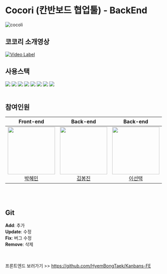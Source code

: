 # Cocori (칸반보드 협업툴) - BackEnd
![cocoli](https://user-images.githubusercontent.com/85723134/169466740-5ca1f0a0-6e3a-44ca-b6ee-646c021497f9.png)
<br />

## 코코리 소개영상
[![Video Label](http://img.youtube.com/vi/-_psWkpC5r8/0.jpg)](https://youtu.be/-_psWkpC5r8)


## 사용스택
<img src="https://img.shields.io/badge/Express-000000?style=flat-square&logo=Express&logoColor=white"/></a>
<img src="https://img.shields.io/badge/Node.js-339933?style=flat-square&logo=Node.js&logoColor=white"/></a>
<img src="https://img.shields.io/badge/MySQL-4479A1?style=flat-square&logo=mysql&logoColor=white"/></a>
<img src="https://img.shields.io/badge/Redis-DC382D?style=flat-square&logo=redis&logoColor=white"/></a>
<img src="https://img.shields.io/badge/Firebase Storage-FFCA28?style=flat-square&logo=firebase&logoColor=black"/></a>
<img src="https://img.shields.io/badge/Nginx-009639?style=flat-square&logo=nginx&logoColor=white"/></a>
<img src="https://img.shields.io/badge/Amazon EC2-FF9900?style=flat-square&logo=Amazon ec2&logoColor=white"/></a>
<img src="https://img.shields.io/badge/Socket.io-010101?style=flat-square&logo=socket.io&logoColor=white"/></a>
<br />
<br />

## 참여인원
Front-end |Back-end|Back-end|
:---:|:---:|:---:|
<img width= "150px" src="https://avatars.githubusercontent.com/u/85723134?v=4"/></br><a href='https://github.com/hyemin085'>박혜민</a></br>|<img width= "150px" src="https://avatars.githubusercontent.com/u/88937864?v=4"/></br><a href='https://github.com/poseson92'>김봉진</a>|<img width= "150px" src="https://avatars.githubusercontent.com/u/48742487?v=4"/></br><a href='https://github.com/choice91'>이선택</a>
<br />
<br />

## Git
<b>Add</b>: 추가 <br />
<b>Update</b>: 수정 <br />
<b>Fix</b>: 버그 수정 <br />
<b>Remove</b>: 삭제 <br />
<br />
<br />

프론트엔드 보러가기 >> https://github.com/HyemBongTaek/Kanbans-FE
